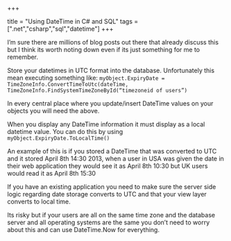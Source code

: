 +++

title = "Using DateTime in C# and SQL"
tags = [".net","csharp","sql","datetime"]
+++

I’m sure there are millions of blog posts out there that already discuss this but I think its worth noting down even if its just something for me to remember.

Store your datetimes in UTC format into the database. Unfortunately this mean executing something like:
`myObject.ExpiryDate = TimeZoneInfo.ConvertTimeToUtc(dateTime, TimeZoneInfo.FindSystemTimeZoneById(“timezoneid of users”)`

In every central place where you update/insert DateTime values on your objects you will need the above.

When you display any DateTime information it must display as a local datetime value. You can do this by using     `myObject.ExpiryDate.ToLocalTime()`

<!--more-->

An example of this is if you stored a DateTime that was converted to UTC and it stored April 8th 14:30 2013, when a user in USA was given the date in their web application they would see it as April 8th 10:30 but UK users would read it as April 8th 15:30

If you have an existing application you need to make sure the server side logic regarding date storage converts to UTC and that your view layer converts to local time.

Its risky but if your users are all on the same time zone and the database server and all operating systems are the same you don’t need to worry about this and can use DateTime.Now for everything.  
